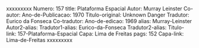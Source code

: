 xxxxxxxxx
Numero: 157
title: Plataforma Espacial
Autor: Murray Leinster
Co-autor: 
Ano-de-Publicacao: 1970
Titulo-original: Unknown Danger
Tradutor: Eurico da Fonseca
Co-tradutor: 
Ano-de-edicao: 1969
alias: Murray-Leinster
Autor2-alias: 
Tradutor1-alias: Eurico-da-Fonseca
Tradutor2-alias: 
Titulo-link: 157-Plataforma-Espacial
Capa: Lima de Freitas
pags: 152
Capa-link: Lima-de-Freitas
xxxxxxxxx